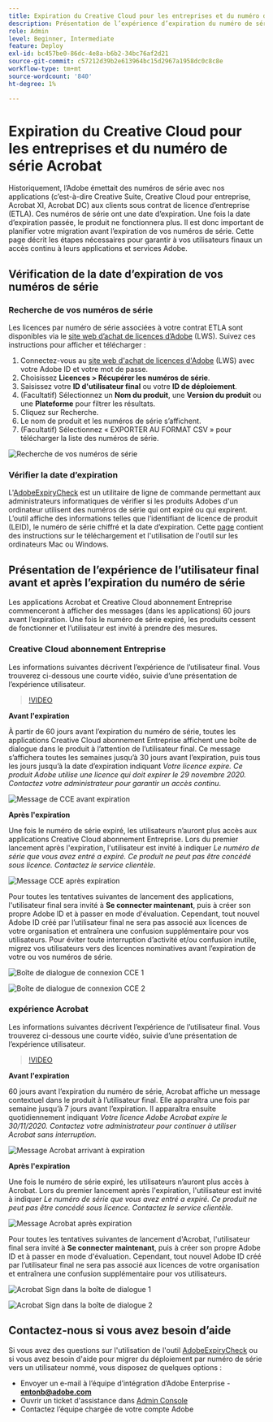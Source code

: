 ```yaml
---
title: Expiration du Creative Cloud pour les entreprises et du numéro de série Acrobat
description: Présentation de l’expérience d’expiration du numéro de série pour Creative Cloud abonnement Entreprise et Acrobat
role: Admin
level: Beginner, Intermediate
feature: Deploy
exl-id: bc457be0-86dc-4e8a-b6b2-34bc76af2d21
source-git-commit: c57212d39b2e613964bc15d2967a1958dc0c8c8e
workflow-type: tm+mt
source-wordcount: '840'
ht-degree: 1%

---
```


# Expiration du Creative Cloud pour les entreprises et du numéro de série Acrobat

Historiquement, l’Adobe émettait des numéros de série avec nos applications (c’est-à-dire Creative Suite, Creative Cloud pour entreprise, Acrobat XI, Acrobat DC) aux clients sous contrat de licence d’entreprise (ETLA). Ces numéros de série ont une date d’expiration. Une fois la date d’expiration passée, le produit ne fonctionnera plus. Il est donc important de planifier votre migration avant l’expiration de vos numéros de série. Cette page décrit les étapes nécessaires pour garantir à vos utilisateurs finaux un accès continu à leurs applications et services Adobe.

## Vérification de la date d’expiration de vos numéros de série

### Recherche de vos numéros de série

Les licences par numéro de série associées à votre contrat ETLA sont disponibles via le [site web d’achat de licences d’Adobe](https://licensing.adobe.com/) (LWS). Suivez ces instructions pour afficher et télécharger :

1. Connectez-vous au [site web d&#39;achat de licences d&#39;Adobe](https://licensing.adobe.com/) (LWS) avec votre Adobe ID et votre mot de passe.
1. Choisissez **Licences > Récupérer les numéros de série**.
1. Saisissez votre **ID d&#39;utilisateur final** ou votre **ID de déploiement**.
1. (Facultatif) Sélectionnez un **Nom du produit**, une **Version du produit** ou une **Plateforme** pour filtrer les résultats.
1. Cliquez sur Recherche.
1. Le nom de produit et les numéros de série s’affichent.
1. (Facultatif) Sélectionnez « EXPORTER AU FORMAT CSV » pour télécharger la liste des numéros de série.

![Recherche de vos numéros de série](assets/retrieveserialnumbers.png)

### Vérifier la date d’expiration

L&#39;[AdobeExpiryCheck](https://helpx.adobe.com/enterprise/kb/volume-license-expiration-check.html) est un utilitaire de ligne de commande permettant aux administrateurs informatiques de vérifier si les produits Adobes d&#39;un ordinateur utilisent des numéros de série qui ont expiré ou qui expirent. L’outil affiche des informations telles que l’identifiant de licence de produit (LEID), le numéro de série chiffré et la date d’expiration. Cette [page](https://helpx.adobe.com/enterprise/kb/volume-license-expiration-check.html) contient des instructions sur le téléchargement et l&#39;utilisation de l&#39;outil sur les ordinateurs Mac ou Windows.

## Présentation de l’expérience de l’utilisateur final avant et après l’expiration du numéro de série

Les applications Acrobat et Creative Cloud abonnement Entreprise commenceront à afficher des messages (dans les applications) 60 jours avant l’expiration. Une fois le numéro de série expiré, les produits cessent de fonctionner et l’utilisateur est invité à prendre des mesures.

### Creative Cloud abonnement Entreprise

Les informations suivantes décrivent l’expérience de l’utilisateur final. Vous trouverez ci-dessous une courte vidéo, suivie d’une présentation de l’expérience utilisateur.

>[!VIDEO](https://video.tv.adobe.com/v/331746?hidetitle=true)

**Avant l&#39;expiration**

À partir de 60 jours avant l’expiration du numéro de série, toutes les applications Creative Cloud abonnement Entreprise affichent une boîte de dialogue dans le produit à l’attention de l’utilisateur final. Ce message s’affichera toutes les semaines jusqu’à 30 jours avant l’expiration, puis tous les jours jusqu’à la date d’expiration indiquant *Votre licence expire. Ce produit Adobe utilise une licence qui doit expirer le 29 novembre 2020. Contactez votre administrateur pour garantir un accès continu*.

![Message de CCE avant expiration](assets/cceexpiring.png)

**Après l&#39;expiration**

Une fois le numéro de série expiré, les utilisateurs n’auront plus accès aux applications Creative Cloud abonnement Entreprise. Lors du premier lancement après l&#39;expiration, l&#39;utilisateur est invité à indiquer *Le numéro de série que vous avez entré a expiré. Ce produit ne peut pas être concédé sous licence. Contactez le service clientèle*.

![Message CCE après expiration](assets/cceafterexpire.png)

Pour toutes les tentatives suivantes de lancement des applications, l&#39;utilisateur final sera invité à **Se connecter maintenant**, puis à créer son propre Adobe ID et à passer en mode d&#39;évaluation. Cependant, tout nouvel Adobe ID créé par l’utilisateur final ne sera pas associé aux licences de votre organisation et entraînera une confusion supplémentaire pour vos utilisateurs. Pour éviter toute interruption d’activité et/ou confusion inutile, migrez vos utilisateurs vers des licences nominatives avant l’expiration de votre ou vos numéros de série.

![Boîte de dialogue de connexion CCE 1](assets/ccesignin1.png)

![Boîte de dialogue de connexion CCE 2](assets/ccesignin2.png)

### expérience Acrobat

Les informations suivantes décrivent l’expérience de l’utilisateur final. Vous trouverez ci-dessous une courte vidéo, suivie d’une présentation de l’expérience utilisateur.

>[!VIDEO](https://video.tv.adobe.com/v/331749?hidetitle=true)


**Avant l&#39;expiration**

60 jours avant l’expiration du numéro de série, Acrobat affiche un message contextuel dans le produit à l’utilisateur final. Elle apparaîtra une fois par semaine jusqu’à 7 jours avant l’expiration. Il apparaîtra ensuite quotidiennement indiquant *Votre licence Adobe Acrobat expire le 30/11/2020. Contactez votre administrateur pour continuer à utiliser Acrobat sans interruption.*

![Message Acrobat arrivant à expiration](assets/acrobatexpiring.png)

**Après l&#39;expiration**

Une fois le numéro de série expiré, les utilisateurs n’auront plus accès à Acrobat. Lors du premier lancement après l&#39;expiration, l&#39;utilisateur est invité à indiquer *Le numéro de série que vous avez entré a expiré. Ce produit ne peut pas être concédé sous licence. Contactez le service clientèle.*

![Message Acrobat après expiration](assets/acrobatafterexpire.png)

Pour toutes les tentatives suivantes de lancement d&#39;Acrobat, l&#39;utilisateur final sera invité à **Se connecter maintenant**, puis à créer son propre Adobe ID et à passer en mode d&#39;évaluation. Cependant, tout nouvel Adobe ID créé par l’utilisateur final ne sera pas associé aux licences de votre organisation et entraînera une confusion supplémentaire pour vos utilisateurs.

![Acrobat Sign dans la boîte de dialogue 1](assets/acrobatsignin1.png)

![Acrobat Sign dans la boîte de dialogue 2](assets/acrobatsignin2.png)

## Contactez-nous si vous avez besoin d’aide

Si vous avez des questions sur l&#39;utilisation de l&#39;outil [AdobeExpiryCheck](https://helpx.adobe.com/enterprise/kb/volume-license-expiration-check.html) ou si vous avez besoin d&#39;aide pour migrer du déploiement par numéro de série vers un utilisateur nommé, vous disposez de quelques options :
* Envoyer un e-mail à l’équipe d’intégration d’Adobe Enterprise - **entonb@adobe.com**
* Ouvrir un ticket d&#39;assistance dans [Admin Console](https://adminconsole.adobe.com/support)
* Contactez l’équipe chargée de votre compte Adobe
